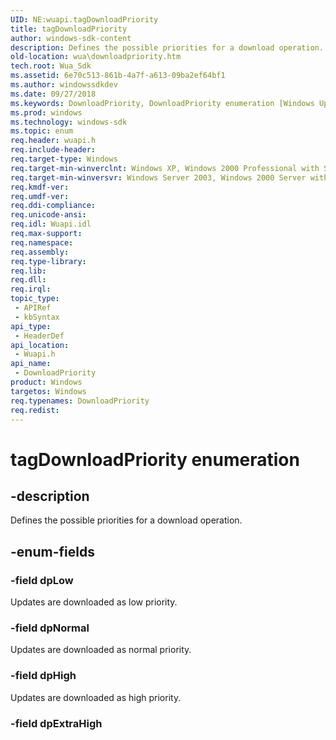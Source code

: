 ```yaml
---
UID: NE:wuapi.tagDownloadPriority
title: tagDownloadPriority
author: windows-sdk-content
description: Defines the possible priorities for a download operation.
old-location: wua\downloadpriority.htm
tech.root: Wua_Sdk
ms.assetid: 6e70c513-861b-4a7f-a613-09ba2ef64bf1
ms.author: windowssdkdev
ms.date: 09/27/2018
ms.keywords: DownloadPriority, DownloadPriority enumeration [Windows Update Agent], dpHigh, dpLow, dpNormal, tagDownloadPriority, wua.downloadpriority, wuapi/DownloadPriority, wuapi/dpHigh, wuapi/dpLow, wuapi/dpNormal
ms.prod: windows
ms.technology: windows-sdk
ms.topic: enum
req.header: wuapi.h
req.include-header: 
req.target-type: Windows
req.target-min-winverclnt: Windows XP, Windows 2000 Professional with SP3 [desktop apps only]
req.target-min-winversvr: Windows Server 2003, Windows 2000 Server with SP3 [desktop apps only]
req.kmdf-ver: 
req.umdf-ver: 
req.ddi-compliance: 
req.unicode-ansi: 
req.idl: Wuapi.idl
req.max-support: 
req.namespace: 
req.assembly: 
req.type-library: 
req.lib: 
req.dll: 
req.irql: 
topic_type:
 - APIRef
 - kbSyntax
api_type:
 - HeaderDef
api_location:
 - Wuapi.h
api_name:
 - DownloadPriority
product: Windows
targetos: Windows
req.typenames: DownloadPriority
req.redist: 
---
```


# tagDownloadPriority enumeration


## -description


Defines the possible priorities for a download operation.


## -enum-fields




### -field dpLow

Updates are downloaded as low priority.


### -field dpNormal

Updates are downloaded as normal priority.


### -field dpHigh

Updates are downloaded as high priority.


### -field dpExtraHigh



